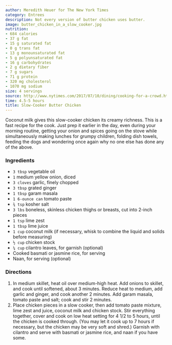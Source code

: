 ```yaml
---
author: Meredith Heuer for The New York Times
category: Entrees
description: Not every version of butter chicken uses butter.
image: butter_chicken_in_a_slow_cooker.jpg
nutrition:
- 684 calories
- 37 g fat
- 15 g saturated fat
- 0 g trans fat
- 13 g monounsaturated fat
- 5 g polyunsaturated fat
- 16 g carbohydrates
- 2 g dietary fiber
- 7 g sugars
- 71 g protein
- 320 mg cholesterol
- 1070 mg sodium
size: 4 servings
source: http://www.nytimes.com/2017/07/10/dining/cooking-for-a-crowd.html
time: 4.5-5 hours
title: Slow-Cooker Butter Chicken
---
```


Coconut milk gives this slow-cooker chicken its creamy richness. This is a fast recipe for the cook. Just prep it earlier in the day, even during your morning routine, getting your onion and spices going on the stove while simultaneously making lunches for grumpy children, folding dish towels, feeding the dogs and wondering once again why no one else has done any of the above.

### Ingredients

* `3 tbsp` vegetable oil
* `1` medium yellow onion, diced
* `3 cloves` garlic, finely chopped
* `3 tbsp` grated ginger
* `1 tbsp` garam masala
* `1 6-ounce can` tomato paste
* `¾ tsp` kosher salt
* `3 lbs` boneless, skinless chicken thighs or breasts, cut into 2-inch pieces
* `1 tsp` lime zest
* `1 tbsp` lime juice
* `1 cup` coconut milk (if necessary, whisk to combine the liquid and solids before measuring)
* `½ cup` chicken stock
* `¼ cup` cilantro leaves, for garnish (optional)
* Cooked basmati or jasmine rice, for serving
* Naan, for serving (optional)

### Directions

1. In medium skillet, heat oil over medium-high heat. Add onions to skillet, and cook until softened, about 3 minutes. Reduce heat to medium, add garlic and ginger, and cook another 2 minutes. Add garam masala, tomato paste and salt; cook and stir 2 minutes.
2. Place chicken pieces in a slow cooker, then add tomato paste mixture, lime zest and juice, coconut milk and chicken stock. Stir everything together, cover and cook on low heat setting for 4 1/2 to 5 hours, until the chicken is cooked through. (You may let it cook up to 7 hours if necessary, but the chicken may be very soft and shred.) Garnish with cilantro and serve with basmati or jasmine rice, and naan if you have some.